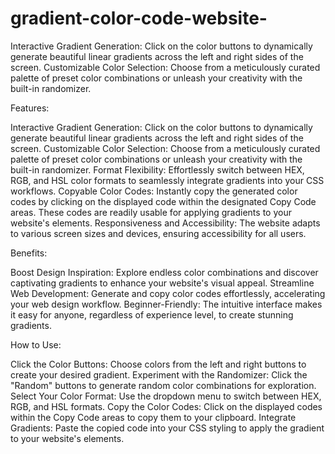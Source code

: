 # gradient-color-code-website-
Interactive Gradient Generation: Click on the color buttons to dynamically generate beautiful linear gradients across the left and right sides of the screen. Customizable Color Selection: Choose from a meticulously curated palette of preset color combinations or unleash your creativity with the built-in randomizer.

Features:

Interactive Gradient Generation: Click on the color buttons to dynamically generate beautiful linear gradients across the left and right sides of the screen.
Customizable Color Selection: Choose from a meticulously curated palette of preset color combinations or unleash your creativity with the built-in randomizer.
Format Flexibility: Effortlessly switch between HEX, RGB, and HSL color formats to seamlessly integrate gradients into your CSS workflows.
Copyable Color Codes: Instantly copy the generated color codes by clicking on the displayed code within the designated Copy Code areas. These codes are readily usable for applying gradients to your website's elements.
Responsiveness and Accessibility: The website adapts to various screen sizes and devices, ensuring accessibility for all users.

Benefits:

Boost Design Inspiration: Explore endless color combinations and discover captivating gradients to enhance your website's visual appeal.
Streamline Web Development: Generate and copy color codes effortlessly, accelerating your web design workflow.
Beginner-Friendly: The intuitive interface makes it easy for anyone, regardless of experience level, to create stunning gradients.

How to Use:

Click the Color Buttons: Choose colors from the left and right buttons to create your desired gradient.
Experiment with the Randomizer: Click the "Random" buttons to generate random color combinations for exploration.
Select Your Color Format: Use the dropdown menu to switch between HEX, RGB, and HSL formats.
Copy the Color Codes: Click on the displayed codes within the Copy Code areas to copy them to your clipboard.
Integrate Gradients: Paste the copied code into your CSS styling to apply the gradient to your website's elements.
